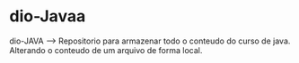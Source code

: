 # dio-Javaa
dio-JAVA --> Repositorio para armazenar todo o conteudo do curso de java.
Alterando o conteudo de um arquivo de forma local.
